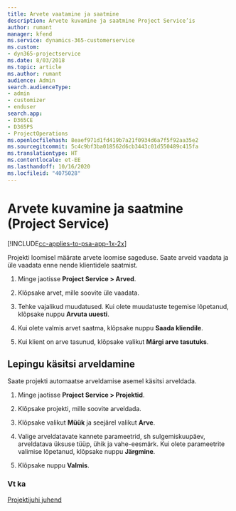 ```yaml
---
title: Arvete vaatamine ja saatmine
description: Arvete kuvamine ja saatmine Project Service’is
author: rumant
manager: kfend
ms.service: dynamics-365-customerservice
ms.custom:
- dyn365-projectservice
ms.date: 8/03/2018
ms.topic: article
ms.author: rumant
audience: Admin
search.audienceType:
- admin
- customizer
- enduser
search.app:
- D365CE
- D365PS
- ProjectOperations
ms.openlocfilehash: 8eaef971d1fd419b7a21f0934d6a7f5f92aa35e2
ms.sourcegitcommit: 5c4c9bf3ba018562d6cb3443c01d550489c415fa
ms.translationtype: HT
ms.contentlocale: et-EE
ms.lasthandoff: 10/16/2020
ms.locfileid: "4075028"
---
```

# <a name="view-and-send-invoices-project-service"></a>Arvete kuvamine ja saatmine (Project Service)

[!INCLUDE[cc-applies-to-psa-app-1x-2x](../includes/cc-applies-to-psa-app-1x-2x.md)]

Projekti loomisel määrate arvete loomise sageduse. Saate arveid vaadata ja üle vaadata enne nende klientidele saatmist.  
  
1.  Minge jaotisse **Project Service > Arved**.  
  
2.  Klõpsake arvet, mille soovite üle vaadata.  
  
3.  Tehke vajalikud muudatused. Kui olete muudatuste tegemise lõpetanud, klõpsake nuppu **Arvuta uuesti**.  
  
4.  Kui olete valmis arvet saatma, klõpsake nuppu **Saada kliendile**.  
  
5.  Kui klient on arve tasunud, klõpsake valikut **Märgi arve tasutuks**.  
  
## <a name="manually-invoice-a-contract"></a>Lepingu käsitsi arveldamine  
 Saate projekti automaatse arveldamise asemel käsitsi arveldada.  
  
1.  Minge jaotisse **Project Service > Projektid**.  
  
2.  Klõpsake projekti, mille soovite arveldada.  
  
3.  Klõpsake valikut **Müük** ja seejärel valikut **Arve**.  
  
4.  Valige arveldatavate kannete parameetrid, sh sulgemiskuupäev, arveldatava üksuse tüüp, ühik ja vahe-eesmärk. Kui olete parameetrite valimise lõpetanud, klõpsake nuppu **Järgmine**.  
  
5.  Klõpsake nuppu **Valmis**.  
  
### <a name="see-also"></a>Vt ka  
 [Projektijuhi juhend](../psa/project-manager-guide.md)
